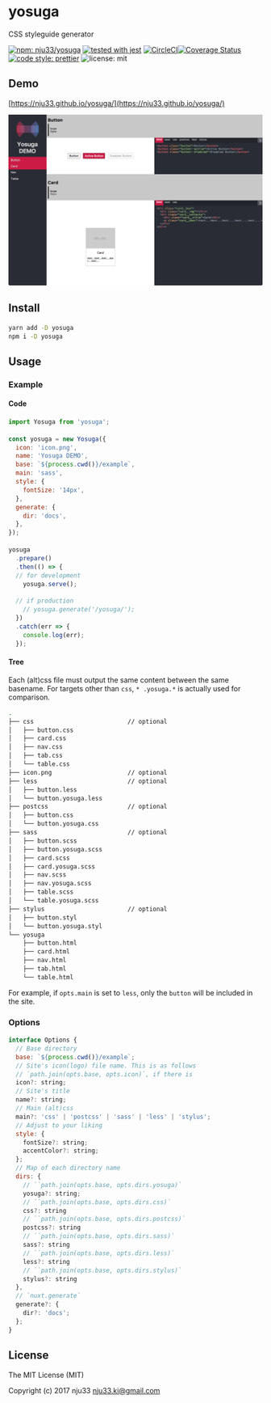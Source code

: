 # yosuga

CSS styleguide generator

[![npm: nju33/yosuga](https://img.shields.io/npm/v/yosuga.svg)](https://www.npmjs.com/package/yosuga)
[![tested with jest](https://img.shields.io/badge/tested_with-jest-99424f.svg)](https://github.com/facebook/jest)
[![CircleCI](https://circleci.com/gh/nju33/yosuga.svg?style=svg)](https://circleci.com/gh/nju33/yosuga)[![Coverage Status](https://coveralls.io/repos/github/nju33/yosuga/badge.svg?branch=master)](https://coveralls.io/github/nju33/yosuga?branch=master)
[![code style: prettier](https://img.shields.io/badge/code_style-prettier-ff69b4.svg?style=flat-square)](https://github.com/prettier/prettier)
![license: mit](https://img.shields.io/packagist/l/doctrine/orm.svg)

## Demo

[https://nju33.github.io/yosuga/](https://nju33.github.io/yosuga/)

![yosuga: screenshot](https://github.com/nju33/yosuga/blob/master/assets/screenshot.png?raw=true)

## Install
```bash
yarn add -D yosuga
npm i -D yosuga
```

## Usage

### Example

#### Code

```js
import Yosuga from 'yosuga';

const yosuga = new Yosuga({
  icon: 'icon.png',
  name: 'Yosuga DEMO',
  base: `${process.cwd()}/example`,
  main: 'sass',
  style: {
    fontSize: '14px',
  },
  generate: {
    dir: 'docs',
  },
});

yosuga
  .prepare()
  .then(() => {
  // for development
    yosuga.serve();

  // if production
    // yosuga.generate('/yosuga/');
  })
  .catch(err => {
    console.log(err);
  });
```

#### Tree

Each (alt)css file must output the same content between the same basename.
For targets other than `css`, `* .yosuga.*` is actually used for comparison.

```bash
.
├── css                          // optional
│   ├── button.css
│   ├── card.css
│   ├── nav.css
│   ├── tab.css
│   └── table.css
├── icon.png                     // optional
├── less                         // optional
│   ├── button.less
│   └── button.yosuga.less
├── postcss                      // optional
│   ├── button.css
│   └── button.yosuga.css
├── sass                         // optional
│   ├── button.scss
│   ├── button.yosuga.scss
│   ├── card.scss
│   ├── card.yosuga.scss
│   ├── nav.scss
│   ├── nav.yosuga.scss
│   ├── table.scss
│   └── table.yosuga.scss
├── stylus                       // optional
│   ├── button.styl
│   └── button.yosuga.styl
└── yosuga
    ├── button.html
    ├── card.html
    ├── nav.html
    ├── tab.html
    └── table.html
```

For example, if `opts.main` is set to `less`, only the `button` will be included in the site.

### Options

```js
interface Options {
  // Base directory
  base: `${process.cwd()}/example`;
  // Site's icon(logo) file name. This is as follows
  // `path.join(opts.base, opts.icon)`, if there is
  icon?: string;
  // Site's title
  name?: string;
  // Main (alt)css
  main?: 'css' | 'postcss' | 'sass' | 'less' | 'stylus';
  // Adjust to your liking
  style: {
    fontSize?: string;
    accentColor?: string;
  };
  // Map of each directory name
  dirs: {
    // ``path.join(opts.base, opts.dirs.yosuga)`
    yosuga?: string;
    // ``path.join(opts.base, opts.dirs.css)`
    css?: string
    // ``path.join(opts.base, opts.dirs.postcss)`
    postcss?: string
    // ``path.join(opts.base, opts.dirs.sass)`
    sass?: string
    // ``path.join(opts.base, opts.dirs.less)`
    less?: string
    // ``path.join(opts.base, opts.dirs.stylus)`
    stylus?: string
  },
  // `nuxt.generate`
  generate?: {
    dir?: 'docs';
  };
}
```

## License

The MIT License (MIT)

Copyright (c) 2017 nju33 <nju33.ki@gmail.com>
